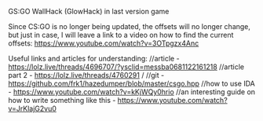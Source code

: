 GS:GO WallHack (GlowHack) in last version game

Since CS:GO is no longer being updated, the offsets will no longer change, but just in case, I will leave a link to a video on how to find the current offsets: https://www.youtube.com/watch?v=3OTpgzx4Anc

Useful links and articles for understanding:
//article - https://lolz.live/threads/4696707/?ysclid=messba0681122161218
//article part 2 - https://lolz.live/threads/4760291 /
//git - https://github.com/frk1/hazedumper/blob/master/csgo.hpp
//how to use IDA - https://www.youtube.com/watch?v=kKjWQy0hrio
//an interesting guide on how to write something like this - https://www.youtube.com/watch?v=JrKlajG2vu0
